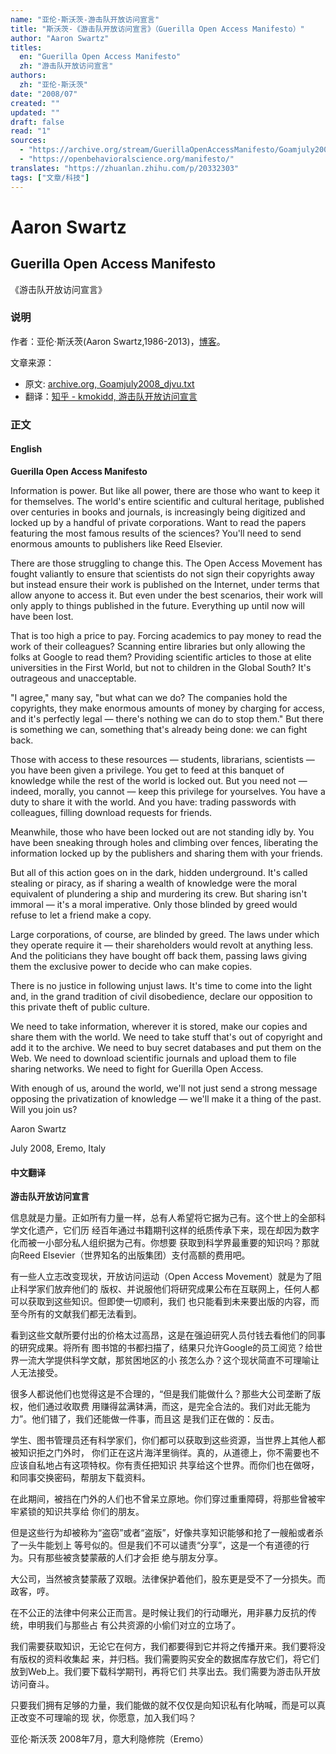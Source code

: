 ```yaml
---
name: "亚伦·斯沃茨-游击队开放访问宣言"
title: "斯沃茨-《游击队开放访问宣言》（Guerilla Open Access Manifesto）"
author: "Aaron Swartz"
titles:
  en: "Guerilla Open Access Manifesto"
  zh: "游击队开放访问宣言"
authors:
  zh: "亚伦·斯沃茨"
date: "2008/07"
created: ""
updated: ""
draft: false
read: "1"
sources:
  - "https://archive.org/stream/GuerillaOpenAccessManifesto/Goamjuly2008_djvu.txt"
  - "https://openbehavioralscience.org/manifesto/"
translates: "https://zhuanlan.zhihu.com/p/20332303"
tags: ["文章/科技"]
---
```



# Aaron Swartz

## Guerilla Open Access Manifesto

《游击队开放访问宣言》

### 说明

作者：亚伦·斯沃茨(Aaron Swartz,1986-2013)，[博客](https://www.aaronsw.com)。

文章来源：

- 原文: [archive.org, Goamjuly2008_djvu.txt](https://archive.org/stream/GuerillaOpenAccessManifesto/Goamjuly2008_djvu.txt)
- 翻译：[知乎 - kmokidd, 游击队开放访问宣言](https://zhuanlan.zhihu.com/p/20332303)

### 正文

<!-- tabs:start -->

#### **English**

**Guerilla Open Access Manifesto**

Information is power. But like all power, there are those who want to keep it for
themselves. The world's entire scientific and cultural heritage, published over centuries
in books and journals, is increasingly being digitized and locked up by a handful of
private corporations. Want to read the papers featuring the most famous results of the
sciences? You'll need to send enormous amounts to publishers like Reed Elsevier.

There are those struggling to change this. The Open Access Movement has fought
valiantly to ensure that scientists do not sign their copyrights away but instead ensure
their work is published on the Internet, under terms that allow anyone to access it. But
even under the best scenarios, their work will only apply to things published in the future.
Everything up until now will have been lost.

That is too high a price to pay. Forcing academics to pay money to read the work of their
colleagues? Scanning entire libraries but only allowing the folks at Google to read them?
Providing scientific articles to those at elite universities in the First World, but not to
children in the Global South? It's outrageous and unacceptable.

"I agree," many say, "but what can we do? The companies hold the copyrights, they
make enormous amounts of money by charging for access, and it's perfectly legal —
there's nothing we can do to stop them." But there is something we can, something that's
already being done: we can fight back.

Those with access to these resources — students, librarians, scientists — you have been
given a privilege. You get to feed at this banquet of knowledge while the rest of the world
is locked out. But you need not — indeed, morally, you cannot — keep this privilege for
yourselves. You have a duty to share it with the world. And you have: trading passwords
with colleagues, filling download requests for friends.

Meanwhile, those who have been locked out are not standing idly by. You have been
sneaking through holes and climbing over fences, liberating the information locked up by
the publishers and sharing them with your friends.

But all of this action goes on in the dark, hidden underground. It's called stealing or
piracy, as if sharing a wealth of knowledge were the moral equivalent of plundering a
ship and murdering its crew. But sharing isn't immoral — it's a moral imperative. Only
those blinded by greed would refuse to let a friend make a copy.

Large corporations, of course, are blinded by greed. The laws under which they operate
require it — their shareholders would revolt at anything less. And the politicians they
have bought off back them, passing laws giving them the exclusive power to decide who
can make copies.

There is no justice in following unjust laws. It's time to come into the light and, in the
grand tradition of civil disobedience, declare our opposition to this private theft of public
culture.

We need to take information, wherever it is stored, make our copies and share them with
the world. We need to take stuff that's out of copyright and add it to the archive. We need
to buy secret databases and put them on the Web. We need to download scientific
journals and upload them to file sharing networks. We need to fight for Guerilla Open
Access.

With enough of us, around the world, we'll not just send a strong message opposing the
privatization of knowledge — we'll make it a thing of the past. Will you join us?

Aaron Swartz

July 2008, Eremo, Italy

#### **中文翻译**

**游击队开放访问宣言**

信息就是力量。正如所有力量一样，总有人希望将它据为己有。这个世上的全部科学文化遗产，它们历
经百年通过书籍期刊这样的纸质传承下来，现在却因为数字化而被一小部分私人组织据为己有。你想要
获取到科学界最重要的知识吗？那就向Reed Elsevier（世界知名的出版集团）支付高额的费用吧。

有一些人立志改变现状，开放访问运动（Open Access Movement）就是为了阻止科学家们放弃他们的
版权、并说服他们将研究成果公布在互联网上，任何人都可以获取到这些知识。但即使一切顺利，我们
也只能看到未来要出版的内容，而至今所有的文献我们都无法看到。

看到这些文献所要付出的价格太过高昂，这是在强迫研究人员付钱去看他们的同事的研究成果。将所有
图书馆的书都扫描了，结果只允许Google的员工阅览？给世界一流大学提供科学文献，那贫困地区的小
孩怎么办？这个现状简直不可理喻让人无法接受。

很多人都说他们也觉得这是不合理的，“但是我们能做什么？那些大公司垄断了版权，他们通过收取费
用赚得盆满钵满，而这，是完全合法的。我们对此无能为力”。他们错了，我们还能做一件事，而且这
是我们正在做的：反击。

学生、图书管理员还有科学家们，你们都可以获取到这些资源，当世界上其他人都被知识拒之门外时，
你们正在这片海洋里徜徉。真的，从道德上，你不需要也不应该自私地占有这项特权。你有责任把知识
共享给这个世界。而你们也在做呀，和同事交换密码，帮朋友下载资料。

在此期间，被挡在门外的人们也不曾呆立原地。你们穿过重重障碍，将那些曾被牢牢紧锁的知识共享给
你们的朋友。

但是这些行为却被称为“盗窃”或者“盗版”，好像共享知识能够和抢了一艘船或者杀了一头牛能划上
等号似的。但是我们不可以谴责“分享”，这是一个有道德的行为。只有那些被贪婪蒙蔽的人们才会拒
绝与朋友分享。

大公司，当然被贪婪蒙蔽了双眼。法律保护着他们，股东更是受不了一分损失。而政客，哼。

在不公正的法律中何来公正而言。是时候让我们的行动曝光，用非暴力反抗的传统，申明我们与那些占
有公共资源的小偷们对立的立场了。

我们需要获取知识，无论它在何方，我们都要得到它并将之传播开来。我们要将没有版权的资料收集起
来，并归档。我们需要购买安全的数据库存放它们，将它们放到Web上。我们要下载科学期刊，再将它们
共享出去。我们需要为游击队开放访问奋斗。

只要我们拥有足够的力量，我们能做的就不仅仅是向知识私有化呐喊，而是可以真正改变不可理喻的现
状，你愿意，加入我们吗？

亚伦·斯沃茨
2008年7月，意大利隐修院（Eremo）

<!-- tabs:end -->
